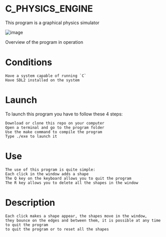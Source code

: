 # C_PHYSICS_ENGINE

This program is a graphical physics simulator

![image](https://user-images.githubusercontent.com/98949412/220198779-27f32828-f2d4-4206-a932-b1573cc50066.png)

Overview of the program in operation

# Conditions

    Have a system capable of running `C`
    Have SDL2 installed on the system

# Launch

To launch this program you have to follow these 4 steps:

    Download or clone this repo on your computer
    Open a terminal and go to the program folder
    Use the make command to compile the program
    Type ./exe to launch it

# Use

    The use of this program is quite simple:
    Each click in the window adds a shape
    The Q key on the keyboard allows you to quit the program
    The R key allows you to delete all the shapes in the window

# Description 

    Each click makes a shape appear, the shapes move in the window,
    they bounce on the edges and between them, it is possible at any time to quit the program 
    to quit the program or to reset all the shapes
